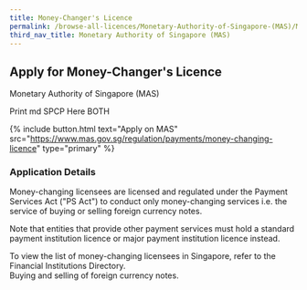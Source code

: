 ```yaml
---
title: Money-Changer's Licence
permalink: /browse-all-licences/Monetary-Authority-of-Singapore-(MAS)/Money-Changer's-Licence
third_nav_title: Monetary Authority of Singapore (MAS)
---
```


## Apply for Money-Changer's Licence

Monetary Authority of Singapore (MAS)

Print md SPCP Here BOTH

{% include button.html text="Apply on MAS" src="https://www.mas.gov.sg/regulation/payments/money-changing-licence" type="primary" %}

### Application Details

<p>Money-changing licensees are licensed and regulated under the Payment Services Act ("PS Act") to conduct only money-changing services i.e. the service of buying or selling foreign currency notes.</p>
<p>Note that entities that provide other payment services must hold a standard payment institution licence or major payment institution licence instead.</p>
<p>To view the list of money-changing licensees in Singapore, refer to the Financial Institutions Directory.<br>Buying and selling of foreign currency notes.</p>

